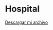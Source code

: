 # Hospital
<a href="https://github.com/bemmoralesmora/Hospital/raw/refs/heads/salasView/src/Descargas/Hospital.jar" download="Hospital.jar">Descargar mi archivo</a>

